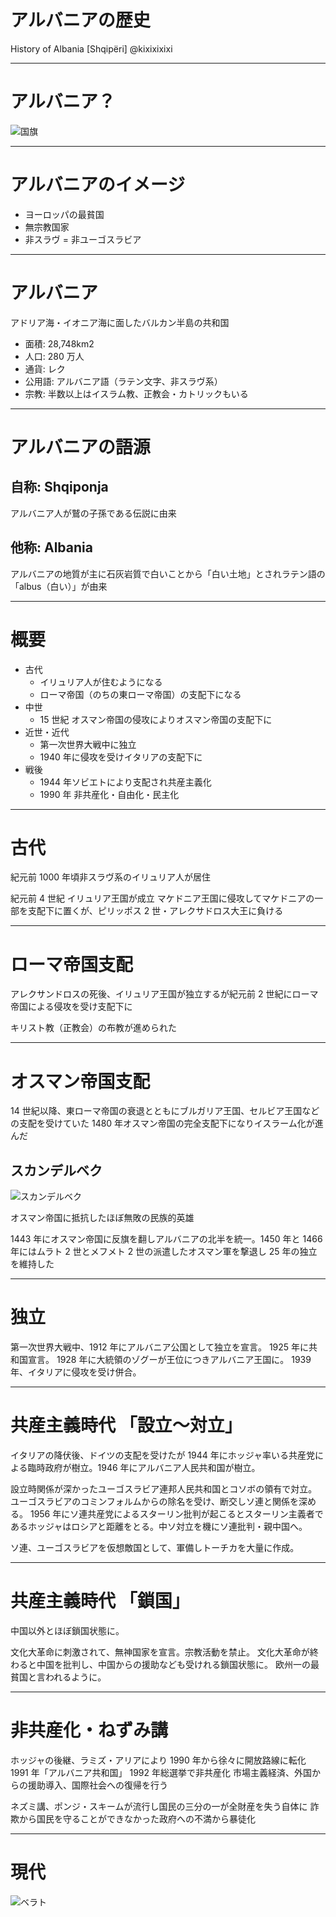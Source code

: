 # アルバニアの歴史

History of Albania [Shqipëri]
@kixixixixi

---

# アルバニア？

![国旗](https://www.mofa.go.jp/mofaj/files/100047437.png)

---

# アルバニアのイメージ

- ヨーロッパの最貧国
- 無宗教国家
- 非スラヴ = 非ユーゴスラビア

---

# アルバニア

アドリア海・イオニア海に面したバルカン半島の共和国

- 面積: 28,748km2
- 人口: 280 万人
- 通貨: レク
- 公用語: アルバニア語（ラテン文字、非スラヴ系）
- 宗教: 半数以上はイスラム教、正教会・カトリックもいる

---

# アルバニアの語源

## 自称: Shqiponja

アルバニア人が鷲の子孫である伝説に由来

## 他称: Albania

アルバニアの地質が主に石灰岩質で白いことから「白い土地」とされラテン語の「albus（白い）」が由来

---

# 概要

- 古代
  - イリュリア人が住むようになる
  - ローマ帝国（のちの東ローマ帝国）の支配下になる
- 中世
  - 15 世紀 オスマン帝国の侵攻によりオスマン帝国の支配下に
- 近世・近代
  - 第一次世界大戦中に独立
  - 1940 年に侵攻を受けイタリアの支配下に
- 戦後
  - 1944 年ソビエトにより支配され共産主義化
  - 1990 年 非共産化・自由化・民主化

---

# 古代

紀元前 1000 年頃非スラヴ系のイリュリア人が居住

紀元前 4 世紀 イリュリア王国が成立
マケドニア王国に侵攻してマケドニアの一部を支配下に置くが、ピリッポス 2 世・アレクサドロス大王に負ける

---

# ローマ帝国支配

アレクサンドロスの死後、イリュリア王国が独立するが紀元前 2 世紀にローマ帝国による侵攻を受け支配下に

キリスト教（正教会）の布教が進められた

---

# オスマン帝国支配

14 世紀以降、東ローマ帝国の衰退とともにブルガリア王国、セルビア王国などの支配を受けていた
1480 年オスマン帝国の完全支配下になりイスラーム化が進んだ

## スカンデルベク

![スカンデルベク](https://www.abysse.co.jp/nations/mobile/europe/money-europe/images/albania5000.jpg)

オスマン帝国に抵抗したほぼ無敗の民族的英雄

1443 年にオスマン帝国に反旗を翻しアルバニアの北半を統一。1450 年と 1466 年にはムラト 2 世とメフメト 2 世の派遣したオスマン軍を撃退し 25 年の独立を維持した

---

# 独立

第一次世界大戦中、1912 年にアルバニア公国として独立を宣言。
1925 年に共和国宣言。
1928 年に大統領のゾグーが王位につきアルバニア王国に。
1939 年、イタリアに侵攻を受け併合。

---

# 共産主義時代 「設立〜対立」

イタリアの降伏後、ドイツの支配を受けたが 1944 年にホッジャ率いる共産党による臨時政府が樹立。1946 年にアルバニア人民共和国が樹立。

設立時関係が深かったユーゴスラビア連邦人民共和国とコソボの領有で対立。ユーゴスラビアのコミンフォルムからの除名を受け、断交しソ連と関係を深める。
1956 年にソ連共産党によるスターリン批判が起こるとスターリン主義者であるホッジャはロシアと距離をとる。中ソ対立を機にソ連批判・親中国へ。

ソ連、ユーゴスラビアを仮想敵国として、軍備しトーチカを大量に作成。

---

# 共産主義時代 「鎖国」

中国以外とほぼ鎖国状態に。

文化大革命に刺激されて、無神国家を宣言。宗教活動を禁止。
文化大革命が終わると中国を批判し、中国からの援助なども受けれる鎖国状態に。
欧州一の最貧国と言われるように。

---

# 非共産化・ねずみ講

ホッジャの後継、ラミズ・アリアにより 1990 年から徐々に開放路線に転化
1991 年「アルバニア共和国」
1992 年総選挙で非共産化
市場主義経済、外国からの援助導入、国際社会への復帰を行う

ネズミ講、ポンジ・スキームが流行し国民の三分の一が全財産を失う自体に
詐欺から国民を守ることができなかった政府への不満から暴徒化

---

# 現代

![ベラト](https://worldheritage-mania.com/wp-content/uploads/2022/04/shutterstock_272680445.jpg)
